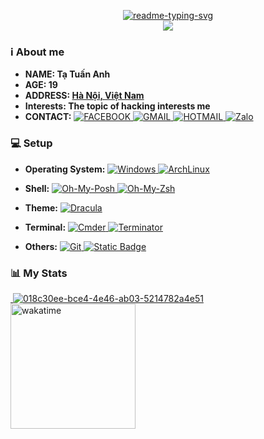 <p align="center">
  <a align="center" href="#">
    <img src="https://readme-typing-svg.herokuapp.com?font=Rubik+Doodle+Shadow&amp;pause=1000&amp;color=6272A4&amp;center=true&amp;random=false&amp;width=435&amp;lines=Welcome+to+Ta+Tuan+Anh's+profile!" alt="readme-typing-svg">
  </a>
  <br>
  <a align="center" href="#">
    <img src="https://moe-counter.glitch.me/get/@triplesen190504?theme=rule34">
  </a>
</p>
<!-- Infomation -->
<h3 id="overview">ℹ️ About me</h3>
<ul>
  <li>
    <strong>NAME: Tạ Tuấn Anh</strong>
  </li>
  <li>
    <strong>AGE: 19</strong>
  </li>
  <li>
    <strong>ADDRESS: <a href="https://www.google.com/maps/place/Hanoi/">Hà Nội, Việt Nam</a>
    </strong>
  </li>
  <li>
    <strong>Interests: The topic of hacking interests me</strong>
  </li>
  <li>
    <strong>CONTACT:</strong>
    <a href="https://www.facebook.com/tripleseven190504">
      <img src="https://img.shields.io/badge/Facebook-blue?style=flat&amp;logo=facebook&amp;color=%230866FF" alt="FACEBOOK">
    </a>
    <a href="mailto:tripleseven190504@gmail.com">
      <img src="https://img.shields.io/badge/Gmail-EA4335?style=flat&amp;logo=gmail&amp;color=white" alt="GMAIL">
    </a>
    <a href="mailto:tripleseven190504@hotmail.com">
      <img src="https://img.shields.io/badge/Hotmail-0078D4?style=flat&amp;logo=microsoftoutlook&amp;color=%230078D4" alt="HOTMAIL">
    </a>
    <!-- [![DISCORD](https://img.shields.io/badge/Discord-5865F2?style=flat&logo=discord&color=%235865F2)]() -->
    <a href="https://zalo.me/0777190504">
      <img alt="Zalo" src="https://img.shields.io/badge/Zalo-white?style=flat&amp;logo=zalo&amp;logoColor=white&amp;color=%230068FF">
    </a>
  </li>
</ul>
<!-- PC Setup -->
<h3 id="setup">💻 Setup</h3>
<ul>
  <li>
    <p>
      <strong>Operating System:</strong>
      <a href="https://drive.massgrave.dev/en_windows_10_enterprise_ltsc_2019_x64_dvd_5795bb03.iso">
        <img src="https://img.shields.io/badge/Windows_10_(LTSC%202019)-230078D6?style=flat&amp;logo=windows10&amp;color=%230078D6" alt="Windows">
      </a>
      <a href="https://mirror.bizflycloud.vn/archlinux/iso/latest/">
        <img src="https://img.shields.io/badge/Arch_Linux-231793D1?style=flat&amp;logo=arch-linux&amp;color=rgb(34%2C34%2C34)" alt="ArchLinux">
      </a>
    </p>
  </li>
  <li>
    <p>
      <strong>Shell:</strong>
      <a href="https://ohmyposh.dev/docs/installation/windows">
        <img src="https://j2c.cc/oh-my-posh" alt="Oh-My-Posh">
      </a>
      <a href="https://ohmyz.sh/#install">
        <img src="https://tinyurl.com/oh-my-zsh-github" alt="Oh-My-Zsh">
      </a>
    </p>
  </li>
  <li>
    <p>
      <strong>Theme:</strong>
      <a href="https://draculatheme.com/">
        <img src="https://tinyurl.com/draculathemes" alt="Dracula">
      </a>
    </p>
  </li>
  <li>
    <p>
      <strong>Terminal:</strong>
      <a href="https://community.chocolatey.org/packages/microsoft-windows-terminal">
        <img src="https://img.shields.io/badge/Command_Prompt-4D4D4D?style=flat&amp;logo=windowsterminal&amp;color=%234D4D4D" alt="Cmder">
      </a>
      <a href="https://archlinux.org/packages/extra/any/terminator/">
        <img src="https://img.shields.io/badge/Terminator-241F31?style=flat&amp;logo=gnometerminal&amp;color=%23241F31" alt="Terminator">
      </a>
    </p>
  </li>
  <li>
    <p>
      <strong>Others:</strong>
      <a href="https://git-scm.com/download/win">
        <img src="https://img.shields.io/badge/Git-F05032?style=flat&amp;logo=git&amp;color=rgb(34%2C34%2C34)" alt="Git">
      </a>
      <a href="https://chocolatey.org/install">
        <img src="https://img.shields.io/badge/Chocolatey-white?style=flat&amp;logo=chocolatey&amp;logoColor=%2380B5E3&amp;color=white" alt="Static Badge">
      </a>
    </p>
  </li>
</ul>
<h3>📊 My Stats</h3>
<a href="https://github.com/tripleseven190504">
  <img src="https://komarev.com/ghpvc/?username=tripleseven190504&amp;color=ff79c6" alt="">
</a>
<a href="https://wakatime.com/@tripleseven190504">
  <img src="https://wakatime.com/badge/user/018c30ee-bce4-4e46-ab03-5214782a4e51.svg" alt="018c30ee-bce4-4e46-ab03-5214782a4e51">
</a>
<br>
<div>
  <img height="200" align="center" src="https://github-readme-stats.vercel.app/api/wakatime?username=tripleseven190504&amp;theme=dracula&amp;langs_count=5&amp;card_width=320" alt="wakatime">
</div>
